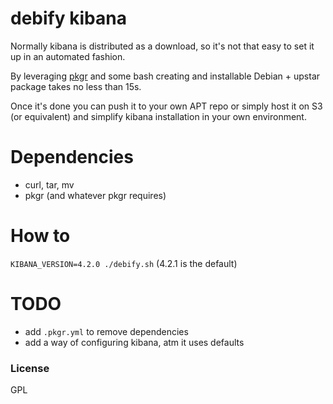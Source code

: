 # debify kibana

Normally kibana is distributed as a download, so it's not that easy to
set it up in an automated fashion.

By leveraging [pkgr](https://github.com/crohr/pkgr/)  and some bash creating
and installable Debian + upstar package takes no less than 15s.

Once it's done you can push it to your own APT repo or simply host it on S3
(or equivalent) and simplify kibana installation in your own environment.

# Dependencies

- curl, tar, mv
- pkgr (and whatever pkgr requires)


# How to

`KIBANA_VERSION=4.2.0 ./debify.sh` (4.2.1 is the default)


# TODO

- add `.pkgr.yml` to remove dependencies
- add a way of configuring kibana, atm it uses defaults

### License

GPL
